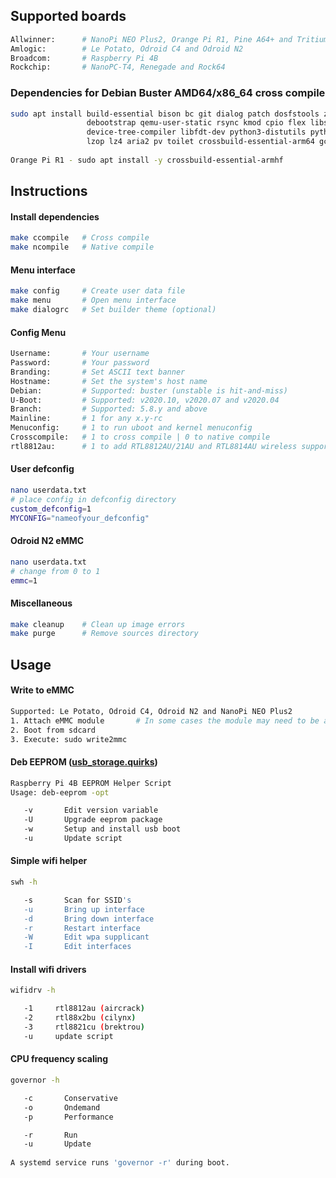 ## Supported boards
```sh
Allwinner:      # NanoPi NEO Plus2, Orange Pi R1, Pine A64+ and Tritium
Amlogic:        # Le Potato, Odroid C4 and Odroid N2
Broadcom:       # Raspberry Pi 4B
Rockchip:       # NanoPC-T4, Renegade and Rock64
```
### Dependencies for Debian Buster AMD64/x86_64 cross compile

```sh
sudo apt install build-essential bison bc git dialog patch dosfstools zip unzip qemu parted \ 
                 debootstrap qemu-user-static rsync kmod cpio flex libssl-dev libncurses5-dev \
                 device-tree-compiler libfdt-dev python3-distutils python3-dev swig fakeroot \
                 lzop lz4 aria2 pv toilet crossbuild-essential-arm64 gcc-arm-none-eabi
                 
Orange Pi R1 - sudo apt install -y crossbuild-essential-armhf
```
## Instructions

#### Install dependencies

```sh
make ccompile   # Cross compile
make ncompile   # Native compile
```

#### Menu interface

```sh
make config     # Create user data file
make menu       # Open menu interface
make dialogrc   # Set builder theme (optional)
```
#### Config Menu

```sh
Username:       # Your username
Password:       # Your password
Branding:       # Set ASCII text banner
Hostname:       # Set the system's host name
Debian:         # Supported: buster (unstable is hit-and-miss)
U-Boot:         # Supported: v2020.10, v2020.07 and v2020.04
Branch:         # Supported: 5.8.y and above
Mainline:       # 1 for any x.y-rc
Menuconfig:     # 1 to run uboot and kernel menuconfig
Crosscompile:   # 1 to cross compile | 0 to native compile
rtl8812au:      # 1 to add RTL8812AU/21AU and RTL8814AU wireless support
```
#### User defconfig
```sh
nano userdata.txt
# place config in defconfig directory
custom_defconfig=1
MYCONFIG="nameofyour_defconfig"
```
#### Odroid N2 eMMC
```sh
nano userdata.txt
# change from 0 to 1
emmc=1
```
#### Miscellaneous

```sh
make cleanup    # Clean up image errors
make purge      # Remove sources directory
```

## Usage

#### Write to eMMC
```sh
Supported: Le Potato, Odroid C4, Odroid N2 and NanoPi NEO Plus2
1. Attach eMMC module       # In some cases the module may need to be attached after boot
2. Boot from sdcard
3. Execute: sudo write2mmc
```
#### Deb EEPROM ([usb_storage.quirks](https://github.com/pyavitz/rpi-img-builder/issues/17))

```sh
Raspberry Pi 4B EEPROM Helper Script
Usage: deb-eeprom -opt

   -v       Edit version variable
   -U       Upgrade eeprom package
   -w       Setup and install usb boot
   -u       Update script

```
#### Simple wifi helper
```sh
swh -h

   -s       Scan for SSID's
   -u       Bring up interface
   -d       Bring down interface
   -r       Restart interface
   -W       Edit wpa supplicant
   -I       Edit interfaces
```

#### Install wifi drivers
```sh
wifidrv -h

   -1     rtl8812au (aircrack)
   -2     rtl88x2bu (cilynx)
   -3     rtl8821cu (brektrou)
   -u     update script
```

#### CPU frequency scaling
```sh
governor -h

   -c       Conservative
   -o       Ondemand
   -p       Performance

   -r       Run
   -u       Update
   
A systemd service runs 'governor -r' during boot.
```

